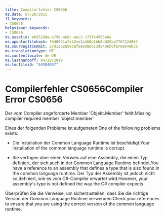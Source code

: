 ```yaml
---
title: Compilerfehler CS0656
ms.date: 07/20/2015
f1_keywords:
- CS0656
helpviewer_keywords:
- CS0656
ms.assetid: e695280a-e75d-4e8c-aec2-1f3fb455544a
ms.openlocfilehash: f0d8961a7a32ee1a360a1bb8dd20ba776732d967
ms.sourcegitcommit: 2701302a99cafbe0d86d53d540eb0fa7e9b46b36
ms.translationtype: MT
ms.contentlocale: de-DE
ms.lasthandoff: 04/28/2019
ms.locfileid: "64584697"
---
```

# <a name="compiler-error-cs0656"></a><span data-ttu-id="68ecc-102">Compilerfehler CS0656</span><span class="sxs-lookup"><span data-stu-id="68ecc-102">Compiler Error CS0656</span></span>
<span data-ttu-id="68ecc-103">Der vom Compiler angeforderte Member 'Objekt.Member' fehlt.</span><span class="sxs-lookup"><span data-stu-id="68ecc-103">Missing compiler required member 'object.member'</span></span>  
  
 <span data-ttu-id="68ecc-104">Eines der folgenden Probleme ist aufgetreten:</span><span class="sxs-lookup"><span data-stu-id="68ecc-104">One of the following problems exists:</span></span>  
  
- <span data-ttu-id="68ecc-105">Die Installation der Common Language Runtime ist beschädigt.</span><span class="sxs-lookup"><span data-stu-id="68ecc-105">Your installation of the common language runtime is corrupt.</span></span>  
  
- <span data-ttu-id="68ecc-106">Sie verfügen über einen Verweis auf eine Assembly, die einen Typ definiert, der sich auch in der Common Language Runtime befindet.</span><span class="sxs-lookup"><span data-stu-id="68ecc-106">You have a reference to an assembly that defines a type that is also found in the common language runtime.</span></span> <span data-ttu-id="68ecc-107">Der Typ der Assembly ist jedoch nicht so definiert, wie es vom C#-Compiler erwartet wird.</span><span class="sxs-lookup"><span data-stu-id="68ecc-107">However, your assembly's type is not defined the way the C# compiler expects.</span></span>  
  
 <span data-ttu-id="68ecc-108">Überprüfen Sie die Verweise, um sicherzustellen, dass Sie die richtige Version der Common Language Runtime verwenden.</span><span class="sxs-lookup"><span data-stu-id="68ecc-108">Check your references to ensure that you are using the correct version of the common language runtime.</span></span>
